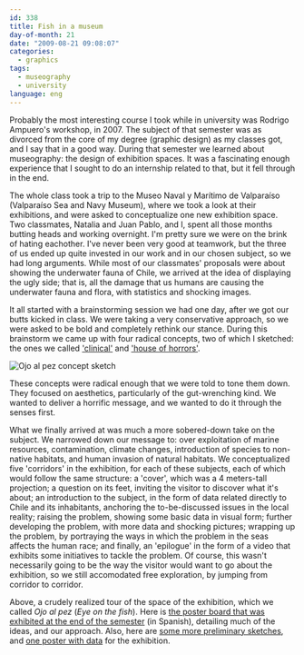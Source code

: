 ```yaml
---
id: 338
title: Fish in a museum
day-of-month: 21
date: "2009-08-21 09:08:07"
categories:
  - graphics
tags:
  - museography
  - university
language: eng
---
```


Probably the most interesting course I took while in university was Rodrigo Ampuero's workshop, in 2007. The subject of that semester was as divorced from the core of my degree (graphic design) as my classes got, and I say that in a good way. During that semester we learned about museography: the design of exhibition spaces. It was a fascinating enough experience that I sought to do an internship related to that, but it fell through in the end.

The whole class took a trip to the Museo Naval y Marítimo de Valparaíso (Valparaíso Sea and Navy Museum), where we took a look at their exhibitions, and were asked to conceptualize one new exhibition space. Two classmates, Natalia and Juan Pablo, and I, spent all those months butting heads and working overnight. I'm pretty sure we were on the brink of hating eachother. I've never been very good at teamwork, but the three of us ended up quite invested in our work and in our chosen subject, so we had long arguments. While most of our classmates' proposals were about showing the underwater fauna of Chile, we arrived at the idea of displaying the ugly side; that is, all the damage that us humans are causing the underwater fauna and flora, with statistics and shocking images.

It all started with a brainstorming session we had one day, after we got our butts kicked in class. We were taking a very conservative approach, so we were asked to be bold and completely rethink our stance. During this brainstorm we came up with four radical concepts, two of which I sketched: the ones we called ['clinical'](//piclog.agj.cl/index.php?showimage=58) and ['house of horrors'](//piclog.agj.cl/index.php?showimage=59).

![Ojo al pez concept sketch](/files/2009/08-fish-in-a-museum/ojoalpezsketch.jpg "Ojo al pez concept sketch")

<!-- more -->These concepts were radical enough that we were told to tone them down. They focused on aesthetics, particularly of the gut-wrenching kind. We wanted to deliver a horrific message, and we wanted to do it through the senses first.

What we finally arrived at was much a more sobered-down take on the subject. We narrowed down our message to: over exploitation of marine resources, contamination, climate changes, introduction of species to non-native habitats, and human invasion of natural habitats. We conceptualized five 'corridors' in the exhibition, for each of these subjects, each of which would follow the same structure: a 'cover', which was a 4 meters-tall projection; a question on its feet, inviting the visitor to discover what it's about; an introduction to the subject, in the form of data related directly to Chile and its inhabitants, anchoring the to-be-discussed issues in the local reality; raising the problem, showing some basic data in visual form; further developing the problem, with more data and shocking pictures; wrapping up the problem, by portraying the ways in which the problem in the seas affects the human race; and finally, an 'epilogue' in the form of a video that exhibits some initiatives to tackle the problem. Of course, this wasn't necessarily going to be the way the visitor would want to go about the exhibition, so we still accomodated free exploration, by jumping from corridor to corridor.

<video-embed service="vimeo" id="1261075" width="500" height="377" />

Above, a crudely realized tour of the space of the exhibition, which we called _Ojo al pez_ (_Eye on the fish_). Here is [the poster board that was exhibited at the end of the semester](//piclog.agj.cl/index.php?showimage=56) (in Spanish), detailing much of the ideas, and our approach. Also, here are [some more preliminary sketches](//piclog.agj.cl/index.php?showimage=60), and [one poster with data](//piclog.agj.cl/index.php?showimage=57) for the exhibition.
